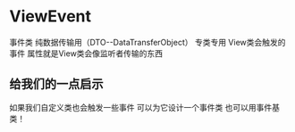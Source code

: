 ViewEvent
===================

事件类 纯数据传输用（DTO--DataTransferObject） 专类专用 View类会触发的事件
属性就是View类会像监听者传输的东西


给我们的一点启示
-------------
如果我们自定义类也会触发一些事件 可以为它设计一个事件类 也可以用事件基类！